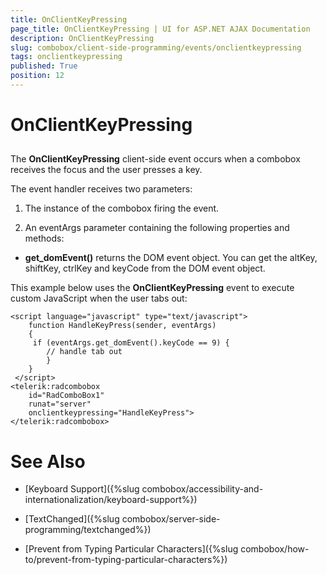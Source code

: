 ```yaml
---
title: OnClientKeyPressing
page_title: OnClientKeyPressing | UI for ASP.NET AJAX Documentation
description: OnClientKeyPressing
slug: combobox/client-side-programming/events/onclientkeypressing
tags: onclientkeypressing
published: True
position: 12
---
```


# OnClientKeyPressing



## 

The **OnClientKeyPressing** client-side event occurs when a combobox receives the focus and the user presses a key.

The event handler receives two parameters:

1. The instance of the combobox firing the event.

1. An eventArgs parameter containing the following properties and methods:

* **get_domEvent()** returns the DOM event object. You can get the altKey, shiftKey, ctrlKey and keyCode from the DOM event object.

This example below uses the **OnClientKeyPressing** event to execute custom JavaScript when the user tabs out:

````ASPNET
<script language="javascript" type="text/javascript">
	function HandleKeyPress(sender, eventArgs)
	{
	 if (eventArgs.get_domEvent().keyCode == 9) {       
		// handle tab out
		}
	}
 </script>
<telerik:radcombobox 
	id="RadComboBox1" 
	runat="server" 
	onclientkeypressing="HandleKeyPress">
</telerik:radcombobox>
````



# See Also

 * [Keyboard Support]({%slug combobox/accessibility-and-internationalization/keyboard-support%})

 * [TextChanged]({%slug combobox/server-side-programming/textchanged%})

 * [Prevent from Typing Particular Characters]({%slug combobox/how-to/prevent-from-typing-particular-characters%})
